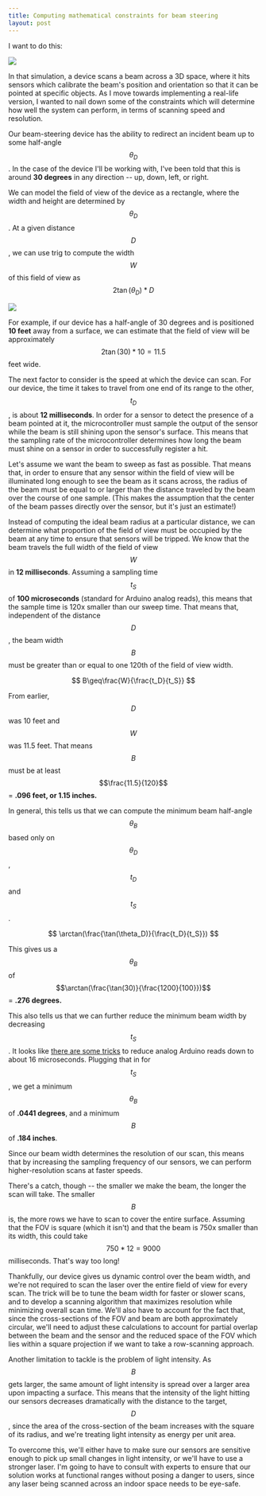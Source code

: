 ```yaml
---
title: Computing mathematical constraints for beam steering
layout: post
---
```



I want to do this: 

![](https://j.gifs.com/G694LQ.gif)

In that simulation, a device scans a beam across a 3D space, where it hits sensors which calibrate the beam's position and orientation so that it can be pointed at specific objects. As I move towards implementing a real-life version, I wanted to nail down some of the constraints which will determine how well the system can perform, in terms of scanning speed and resolution.

Our beam-steering device has the ability to redirect an incident beam up to some half-angle $$ \theta_D $$. In the case of the device I'll be working with, I've been told that this is around **30 degrees** in any direction -- up, down, left, or right.

We can model the field of view of the device as a rectangle, where the width and height are determined by $$ \theta_D $$. At a given distance $$ D $$, we can use trig to compute the width $$ W $$ of this field of view as $$ 2\tan(\theta_D)*D $$

![](http://i.imgur.com/VeGngf4.jpg)

For example, if our device has a half-angle of 30 degrees and is positioned **10 feet** away from a surface, we can estimate that the field of view will be approximately $$ 2\tan(30)*10 = 11.5 $$ feet wide.

The next factor to consider is the speed at which the device can scan. For our device, the time it takes to travel from one end of its range to the other, $$t_D$$, is about **12 milliseconds**. In order for a sensor to detect the presence of a beam pointed at it, the microcontroller must sample the output of the sensor while the beam is still shining upon the sensor's surface. This means that the sampling rate of the microcontroller determines how long the beam must shine on a sensor in order to successfully register a hit.

Let's assume we want the beam to sweep as fast as possible. That means that, in order to ensure that any sensor within the field of view will be illuminated long enough to see the beam as it scans across, the radius of the beam must be equal to or larger than the distance traveled by the beam over the course of one sample. (This makes the assumption that the center of the beam passes directly over the sensor, but it's just an estimate!)

<canvas class="canvas-example" id="myCanvas"></canvas>
<script type="text/paperscript" canvas="myCanvas">
    var laserRadius = 60;
    var sensorRadius = 5;
    var scanningTime = 2; //seconds

    var scanningSpeed = project.view.bounds.width / scanningTime;
    var laserCircle = new Path.Circle(project.view.bounds.leftCenter, laserRadius);

    var sensorCircle = new Path.Circle(project.view.center, sensorRadius);
    sensorCircle.fillColor = 'black';

    laserCircle.fillColor = 'red';

    var sensorTime = 0;

    var timeText = new PointText(project.view.center);
    timeText.position.y += project.view.bounds.height/4;
    timeText.content = "" + sensorTime;
    timeText.style = {
        fontFamily: 'Courier New',
        fontSize: 20,
        justification: 'center',
        fillColor: 'black',
        strokeColor: 'black'
    };

    function onFrame(event){
        var offset = scanningSpeed * event.delta;
        laserCircle.position.x += offset;

        if (laserCircle.position.x > project.view.bounds.width){
            laserCircle.position.x = 0;
            sensorTime = 0;
        }

        var hit = hitTest(laserCircle, sensorCircle);

        if (hit){
            sensorTime += event.delta;
        }

        timeText.content = sensorTime.toFixed(4);
    }

    function hitTest(laser, sensor){
        if (laser.contains(sensor.position)){
            sensor.fillColor = 'green';
            return true;
        } else {
            sensor.fillColor = 'black';
            return false;
        }
    }

</script>
<canvas class="canvas-example" id="myCanvas2"></canvas>
<script type="text/paperscript" canvas="myCanvas2">
    var laserRadius = 120;
    var sensorRadius = 5;
    var scanningTime = 2; //seconds

    var scanningSpeed = project.view.bounds.width / scanningTime;
    var laserCircle = new Path.Circle(project.view.bounds.leftCenter, laserRadius);

    var sensorCircle = new Path.Circle(project.view.center, sensorRadius);
    sensorCircle.fillColor = 'black';

    laserCircle.fillColor = 'red';

    var sensorTime = 0;

    var timeText = new PointText(project.view.center);
    timeText.position.y += project.view.bounds.height/4;
    timeText.content = "" + sensorTime;
    timeText.style = {
        fontFamily: 'Courier New',
        fontSize: 20,
        justification: 'center',
        fillColor: 'black',
        strokeColor: 'black'
    };

    function onFrame(event){
        var offset = scanningSpeed * event.delta;
        laserCircle.position.x += offset;

        if (laserCircle.position.x > project.view.bounds.width){
            laserCircle.position.x = 0;
            sensorTime = 0;
        }

        var hit = hitTest(laserCircle, sensorCircle);

        if (hit){
            sensorTime += event.delta;
        }

        timeText.content = sensorTime.toFixed(4);
    }

    function hitTest(laser, sensor){
        if (laser.contains(sensor.position)){
            sensor.fillColor = 'green';
            return true;
        } else {
            sensor.fillColor = 'black';
            return false;
        }
    }

</script>
Instead of computing the ideal beam radius at a particular distance, we can determine what proportion of the field of view must be occupied by the beam at any time to ensure that sensors will be tripped. We know that the beam travels the full width of the field of view $$W$$ in **12 milliseconds**. Assuming a sampling time $$t_S$$ of **100 microseconds** (standard for Arduino analog reads), this means that the sample time is 120x smaller than our sweep time. That means that, independent of the distance $$D$$, the beam width $$B$$ must be greater than or equal to one 120th of the field of view width.

$$
    B\geq\frac{W}{\frac{t_D}{t_S}}
$$

From earlier, $$D$$ was 10 feet and $$W$$ was 11.5 feet. That means $$B$$ must be at least $$\frac{11.5}{120}$$ = **.096 feet, or 1.15 inches.**

In general, this tells us that we can compute the minimum beam half-angle $$\theta_B$$ based only on $$\theta_D$$, $$t_D$$ and $$t_S$$.

$$
    \arctan(\frac{\tan(\theta_D)}{\frac{t_D}{t_S}})
$$

This gives us a $$\theta_B$$ of $$\arctan(\frac{\tan(30)}{\frac{1200}{100}})$$ = **.276 degrees.**

This also tells us that we can further reduce the minimum beam width by decreasing $$t_S$$. It looks like [there are some tricks](http://forum.arduino.cc/index.php?topic=6549.0) to reduce analog Arduino reads down to about 16 microseconds. Plugging that in for $$t_S$$, we get a minimum $$\theta_B$$ of **.0441 degrees**, and a minimum $$B$$ of **.184 inches**.

Since our beam width determines the resolution of our scan, this means that by increasing the sampling frequency of our sensors, we can perform higher-resolution scans at faster speeds. 

There's a catch, though -- the smaller we make the beam, the longer the scan will take. The smaller $$B$$ is, the more rows we have to scan to cover the entire surface. Assuming that the FOV is square (which it isn't) and that the beam is 750x smaller than its width, this could take $$750 * 12 = 9000$$ milliseconds. That's way too long!

Thankfully, our device gives us dynamic control over the beam width, and we're not required to scan the laser over the entire field of view for every scan. The trick will be to tune the beam width for faster or slower scans, and to develop a scanning algorithm that maximizes resolution while minimizing overall scan time. We'll also have to account for the fact that, since the cross-sections of the FOV and beam are both approximately circular, we'll need to adjust these calculations to account for partial overlap between the beam and the sensor and the reduced space of the FOV which lies within a square projection if we want to take a row-scanning approach.

Another limitation to tackle is the problem of light intensity. As $$B$$ gets larger, the same amount of light intensity is spread over a larger area upon impacting a surface. This means that the intensity of the light hitting our sensors decreases dramatically with the distance to the target, $$D$$, since the area of the cross-section of the beam increases with the square of its radius, and we're treating light intensity as energy per unit area.

To overcome this, we'll either have to make sure our sensors are sensitive enough to pick up small changes in light intensity, or we'll have to use a stronger laser. I'm going to have to consult with experts to ensure that our solution works at functional ranges without posing a danger to users, since any laser being scanned across an indoor space needs to be eye-safe. 